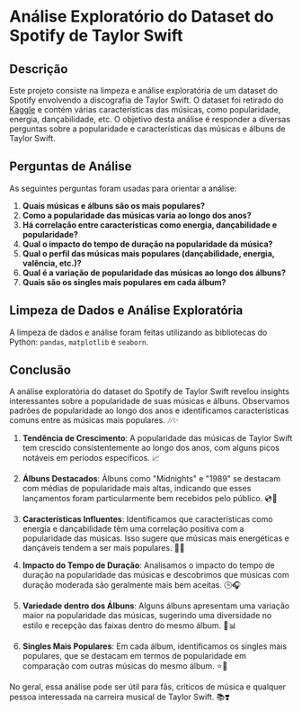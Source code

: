 # Análise Exploratório do Dataset do Spotify de Taylor Swift

## Descrição

Este projeto consiste na limpeza e análise exploratória de um dataset do Spotify envolvendo a discografia de Taylor Swift. O dataset foi retirado do [Kaggle](https://www.kaggle.com/) e contém várias características das músicas, como popularidade, energia, dançabilidade, etc. O objetivo desta análise é responder a diversas perguntas sobre a popularidade e características das músicas e álbuns de Taylor Swift.

## Perguntas de Análise

As seguintes perguntas foram usadas para orientar a análise:

1. **Quais músicas e álbuns são os mais populares?**
2. **Como a popularidade das músicas varia ao longo dos anos?**
3. **Há correlação entre características como energia, dançabilidade e popularidade?**
4. **Qual o impacto do tempo de duração na popularidade da música?**
5. **Qual o perfil das músicas mais populares (dançabilidade, energia, valência, etc.)?**
6. **Qual é a variação de popularidade das músicas ao longo dos álbuns?**
7. **Quais são os singles mais populares em cada álbum?**

## Limpeza de Dados e Análise Exploratória

A limpeza de dados  e análise foram feitas utilizando as bibliotecas do Python: `pandas`, `matplotlib` e `seaborn`. 

## Conclusão

A análise exploratória do dataset do Spotify de Taylor Swift revelou insights interessantes sobre a popularidade de suas músicas e álbuns. Observamos padrões de popularidade ao longo dos anos e identificamos características comuns entre as músicas mais populares. 🎶✨

1. **Tendência de Crescimento**: A popularidade das músicas de Taylor Swift tem crescido consistentemente ao longo dos anos, com alguns picos notáveis em períodos específicos. 📈

2. **Álbuns Destacados**: Álbuns como "Midnights" e "1989" se destacam com médias de popularidade mais altas, indicando que esses lançamentos foram particularmente bem recebidos pelo público. 💿🌟

3. **Características Influentes**: Identificamos que características como energia e dançabilidade têm uma correlação positiva com a popularidade das músicas. Isso sugere que músicas mais energéticas e dançáveis tendem a ser mais populares. 💃🔥

4. **Impacto do Tempo de Duração**: Analisamos o impacto do tempo de duração na popularidade das músicas e descobrimos que músicas com duração moderada são geralmente mais bem aceitas. 🕒🎧

5. **Variedade dentro dos Álbuns**: Alguns álbuns apresentam uma variação maior na popularidade das músicas, sugerindo uma diversidade no estilo e recepção das faixas dentro do mesmo álbum. 🎵📊

6. **Singles Mais Populares**: Em cada álbum, identificamos os singles mais populares, que se destacam em termos de popularidade em comparação com outras músicas do mesmo álbum. ⭐🎤

No geral, essa análise pode ser útil para fãs, críticos de música e qualquer pessoa interessada na carreira musical de Taylor Swift. 📚❣️



